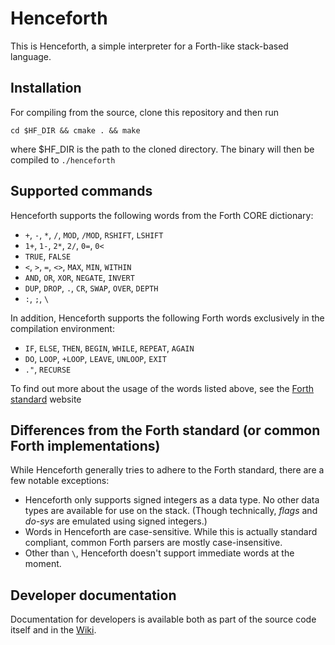 # Henceforth
This is Henceforth, a simple interpreter for a Forth-like stack-based language.

## Installation
For compiling from the source, clone this repository and then run
```
cd $HF_DIR && cmake . && make
```
where $HF_DIR is the path to the cloned directory. The binary will then be compiled to `./henceforth`

## Supported commands
Henceforth supports the following words from the Forth CORE dictionary:
- `+`, `-`, `*`, `/`, `MOD`, `/MOD`, `RSHIFT`, `LSHIFT`
- `1+`, `1-`, `2*`, `2/`, `0=`, `0<`
- `TRUE`, `FALSE`
- `<`, `>`, `=`, `<>`, `MAX`, `MIN`, `WITHIN`
- `AND`, `OR`, `XOR`, `NEGATE`, `INVERT`
- `DUP`, `DROP`, `.`, `CR`, `SWAP`, `OVER`, `DEPTH`
- `:`, `;`, `\`

In addition, Henceforth supports the following Forth words exclusively in the compilation environment:
- `IF`, `ELSE`, `THEN`, `BEGIN`, `WHILE`, `REPEAT`, `AGAIN`
- `DO`, `LOOP`, `+LOOP`, `LEAVE`, `UNLOOP`, `EXIT` 
- `."`, `RECURSE`

To find out more about the usage of the words listed above, see the [Forth standard](https://forth-standard.org/standard/core) website

## Differences from the Forth standard (or common Forth implementations)
While Henceforth generally tries to adhere to the Forth standard, there are a few notable exceptions:
- Henceforth only supports signed integers as a data type. No other data types are available for use on the stack. (Though technically, _flags_ and _do-sys_ are emulated using signed integers.) 
- Words in Henceforth are case-sensitive. While this is actually standard compliant, common Forth parsers are mostly case-insensitive.
- Other than `\`, Henceforth doesn't support immediate words at the moment.

## Developer documentation
Documentation for developers is available both as part of the source code itself and in the [Wiki](https://github.com/lunakv/henceforth/wiki).
